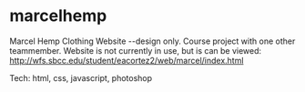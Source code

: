 marcelhemp
==========

Marcel Hemp Clothing Website --design only.  Course project with one other teammember.
Website is not currently in use, but is can be viewed: http://wfs.sbcc.edu/student/eacortez2/web/marcel/index.html 

Tech: html, css, javascript, photoshop
